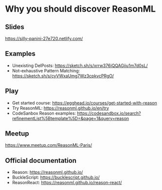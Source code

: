 # Why you should discover ReasonML

## Slides
https://silly-panini-27e720.netlify.com/

## Examples
* Unexisting DelPosts: https://sketch.sh/s/xrrw376iQQAGiiu1m7d0sL/
* Not-exhaustive Pattern Matching: https://sketch.sh/s/cyVWxaUmg7Wz3cpkvcPRgO/

## Play
* Get started course: https://egghead.io/courses/get-started-with-reason
* Try ReasonML: https://reasonml.github.io/en/try
* CodeSanbox Reason examples: https://codesandbox.io/search?refinementList%5Btemplate%5D=&page=1&query=reason

## Meetup
https://www.meetup.com/ReasonML-Paris/

## Official documentation
* Reason: https://reasonml.github.io/
* BuckleScript: https://bucklescript.github.io/
* ReasonReact: https://reasonml.github.io/reason-react/
